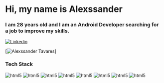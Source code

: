 # Hi, my name is Alexssander
### I am 28 years old and I am an Android Developer searching for a job to improve my skills.

[![Linkedin](https://img.shields.io/badge/LinkedIn-0077B5?style=for-the-badge&logo=linkedin&logoColor=white)](https://www.linkedin.com/in/alexssander-tavares-b4b03928a/)

[![Alexssander Tavares](https://github-readme-stats.vercel.app/api?username=alexssandertavares&show_icons=true&theme=onedark)]

### Tech Stack

 <div style="display: inline_block>
    <img align="center" alt="html5" src="https://img.shields.io/badge/Kotlin-7F52FF.svg?style=for-the-badge&logo=Kotlin&logoColor=white" />
    <img align="center" alt="html5" src="https://img.shields.io/badge/Kotlin-0095D5?&style=for-the-badge&logo=kotlin&logoColor=white" />
    <img align="center" alt="html5" src="https://img.shields.io/badge/Android_Studio-3DDC84?style=for-the-badge&logo=android-studio&logoColor=white" />
    <img align="center" alt="html5" src="https://img.shields.io/badge/Jetpack%20Compose-4285F4.svg?style=for-the-badge&logo=Jetpack-Compose&logoColor=white" />
    <img align="center" alt="html5" src="https://img.shields.io/badge/GIT-E44C30?style=for-the-badge&logo=git&logoColor=white" />
    <img align="center" alt="html5" src="https://img.shields.io/badge/SQLite-07405E?style=for-the-badge&logo=sqlite&logoColor=white" />
    <img align="center" alt="html5" src="https://img.shields.io/badge/Gradle-02303A.svg?style=for-the-badge&logo=Gradle&logoColor=white" />
    <img align="center" alt="html5" src="https://img.shields.io/badge/Ktor-087CFA.svg?style=for-the-badge&logo=Ktor&logoColor=white" />
    <img align="center" alt="html5" src="https://img.shields.io/badge/IntelliJ%20IDEA-000000.svg?style=for-the-badge&logo=IntelliJ-IDEA&logoColor=white" />
 </div>

